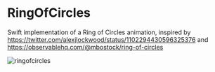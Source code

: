 # RingOfCircles
Swift implementation of a Ring of Circles animation, inspired by https://twitter.com/alexjlockwood/status/1102294430596325376 and https://observablehq.com/@mbostock/ring-of-circles

![ringofcircles](https://user-images.githubusercontent.com/1465512/53940352-78c98900-40db-11e9-8cdf-9a1ffe5aa2ec.gif)
